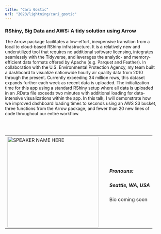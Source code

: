 ```yaml
---
title: "Cari Gostic"
url: "2023/lightning/cari_gostic"
---
```


### RShiny, Big Data and AWS: A tidy solution using Arrow

The Arrow package facilitates a low-effort, inexpensive transition from a local to cloud-based RShiny infrastructure. It is a relatively new and underutilized tool that requires no additional software licensing, integrates seamlessly with the Tidyverse, and leverages the analytic- and memory-efficient data formats offered by Apache (e.g. Parquet and Feather). In collaboration with the U.S. Environmental Protection Agency, my team built a dashboard to visualize nationwide hourly air quality data from 2010 through the present. Currently exceeding 34 million rows, this dataset expands further each week as recent data is uploaded. The initialization time for this app using a standard RShiny setup where all data is uploaded in an .RData file exceeds two minutes with additional loading for data-intensive visualizations within the app. In this talk, I will demonstrate how we improved dashboard loading times to seconds using an AWS S3 bucket, three functions from the Arrow package, and fewer than 20 new lines of code throughout our entire workflow.

<br><br>

<table>
  <tr><td><img width="300px" style="float: left; padding: 0px 20px 0px 0px;" 
           src="../../../../img/logo/logo_2023/logo_2023.png" alt="SPEAKER NAME HERE"></td>
  <td>
      <h5>Pronouns: </h5>
      <h5>Seattle, WA, USA</h5>
      Bio coming soon
      </td></tr>

</table>


